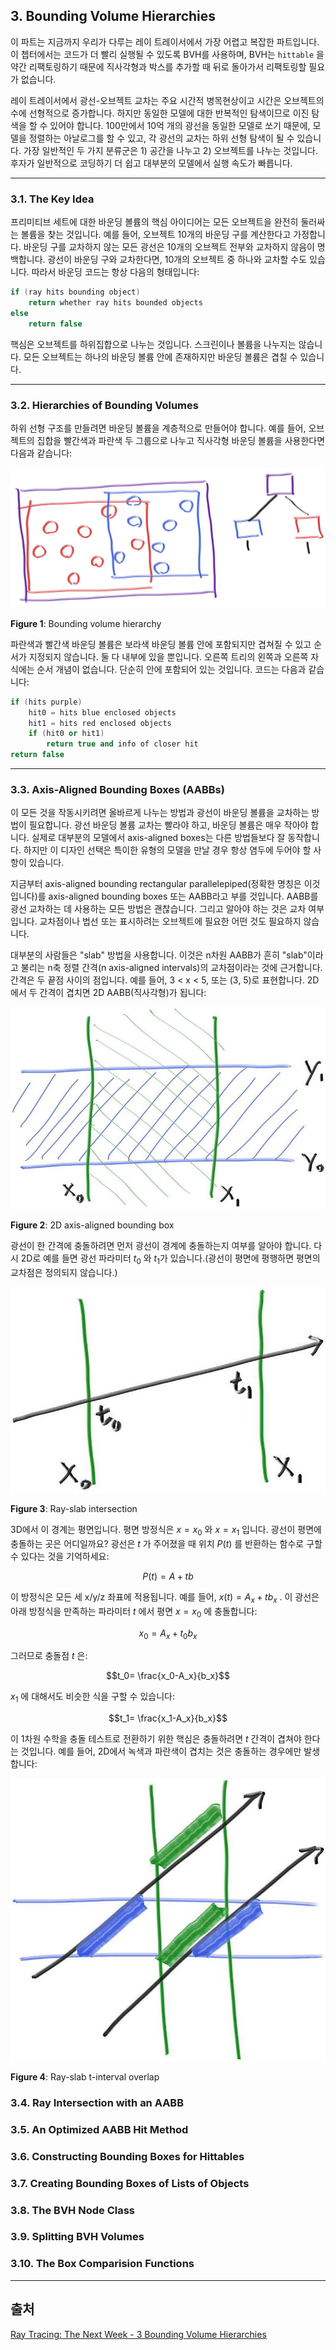 ## 3. Bounding Volume Hierarchies

이 파트는 지금까지 우리가 다루는 레이 트레이서에서 가장 어렵고 복잡한 파트입니다. 이 쳅터에서는 코드가 더 빨리 실행될 수 있도록 BVH를 사용하며, BVH는 `hittable` 을 약간 리팩토링하기 때문에 직사각형과 박스를 추가할 때 뒤로 돌아가서 리팩토링할 필요가 없습니다.

레이 트레이서에서 광선-오브젝트 교차는 주요 시간적 병목현상이고 시간은 오브젝트의 수에 선형적으로 증가합니다. 하지만 동일한 모델에 대한 반복적인 탐색이므로 이진 탐색을 할 수 있어야 합니다. 100만에서 10억 개의 광선을 동일한 모델로 쏘기 때문에, 모델을 정렬하는 아날로그를 할 수 있고, 각 광선의 교차는 하위 선형 탐색이 될 수 있습니다. 가장 일반적인 두 가지 분류군은 1) 공간을 나누고 2) 오브젝트를 나누는 것입니다. 후자가 일반적으로 코딩하기 더 쉽고 대부분의 모델에서 실행 속도가 빠릅니다.

---

### 3.1. The Key Idea

프리미티브 세트에 대한 바운딩 볼륨의 핵심 아이디어는 모든 오브젝트을 완전히 둘러싸는 볼륨을 찾는 것입니다. 예를 들어, 오브젝트 10개의 바운딩 구를 계산한다고 가정합니다. 바운딩 구를 교차하지 않는 모든 광선은 10개의 오브젝트 전부와 교차하지 않음이 명백합니다. 광선이 바운딩 구와 교차한다면, 10개의 오브젝트 중 하나와 교차할 수도 있습니다. 따라서 바운딩 코드는 항상 다음의 형태입니다:

```cpp
if (ray hits bounding object)
    return whether ray hits bounded objects
else
    return false
```

핵심은 오브젝트를 하위집합으로 나누는 것입니다. 스크린이나 볼륨을 나누지는 않습니다. 모든 오브젝트는 하나의 바운딩 볼륨 안에 존재하지만 바운딩 볼륨은 겹칠 수 있습니다.

---

### 3.2. Hierarchies of Bounding Volumes

하위 선형 구조를 만들려면 바운딩 볼륨을 계층적으로 만들어야 합니다. 예를 들어, 오브젝트의 집합을 빨간색과 파란색 두 그룹으로 나누고 직사각형 바운딩 볼륨을 사용한다면 다음과 같습니다:

![Figure 1: Bounding volume hierarchy](./images/ch3_bounding_volume_hierarchies/fig-2.01-bvol-hierarchy.jpg)

**Figure 1**: Bounding volume hierarchy

파란색과 빨간색 바운딩 볼륨은 보라색 바운딩 볼륨 안에 포함되지만 겹쳐질 수 있고 순서가 지정되지 않습니다. 둘 다 내부에 있을 뿐입니다. 오른쪽 트리의 왼쪽과 오른쪽 자식에는 순서 개념이 없습니다. 단순히 안에 포함되어 있는 것입니다. 코드는 다음과 같습니다:

```cpp
if (hits purple)
    hit0 = hits blue enclosed objects
    hit1 = hits red enclosed objects
    if (hit0 or hit1)
        return true and info of closer hit
return false
```

---

### 3.3. Axis-Aligned Bounding Boxes (AABBs)

이 모든 것을 작동시키려면 올바르게 나누는 방법과 광선이 바운딩 볼륨을 교차하는 방법이 필요합니다. 광선 바운딩 볼륨 교차는 빨라야 하고, 바운딩 볼륨은 매우 작아야 합니다. 실제로 대부분의 모델에서 axis-aligned boxes는 다른 방법들보다 잘 동작합니다. 하지만 이 디자인 선택은 특이한 유형의 모델을 만날 경우 항상 염두에 두어야 할 사항이 있습니다.

지금부터 axis-aligned bounding rectangular parallelepiped(정확한 명칭은 이것입니다)를 axis-aligned bounding boxes 또는 AABB라고 부를 것입니다. AABB를 광선 교차하는 데 사용하는 모든 방법은 괜찮습니다. 그리고 알아야 하는 것은 교차 여부입니다. 교차점이나 법선 또는 표시하려는 오브젝트에 필요한 어떤 것도 필요하지 않습니다.

대부분의 사람들은 "slab" 방법을 사용합니다. 이것은 n차원 AABB가 흔히 "slab"이라고 불리는 n축 정렬 간격(n axis-aligned intervals)의 교차점이라는 것에 근거합니다. 간격은 두 끝점 사이의 점입니다. 예를 들어, 3 < x < 5, 또는 (3, 5)로 표현합니다. 2D에서 두 간격이 겹치면 2D AABB(직사각형)가 됩니다:

![Figure 2: 2D axis-aligned bounding box](./images/ch3_bounding_volume_hierarchies/fig-2.02-2d-aabb.jpg)

**Figure 2**: 2D axis-aligned bounding box

광선이 한 간격에 충돌하려면 먼저 광선이 경계에 충돌하는지 여부를 알아야 합니다. 다시 2D로 예를 들면 광선 파라미터 $t_0$ 와 $t_1$가 있습니다.(광선이 평면에 평행하면 평면의 교차점은 정의되지 않습니다.)

![Figure 3: Ray-slab intersection](./images/ch3_bounding_volume_hierarchies/fig-2.03-ray-slab.jpg)

**Figure 3**: Ray-slab intersection

3D에서 이 경계는 평면입니다. 평면 방정식은 $x = x_0$ 와 $x = x_1$ 입니다. 광선이 평면에 충돌하는 곳은 어디일까요? 광선은 $t$ 가 주어졌을 때 위치 $P(t)$ 를 반환하는 함수로 구할 수 있다는 것을 기억하세요:

$$P(t)=A+tb$$

이 방정식은 모든 세 x/y/z 좌표에 적용됩니다. 예를 들어, $x(t) = A_x+tb_x$ . 이 광선은 아래 방정식을 만족하는 파라미터 $t$ 에서 평면 $x=x_0$ 에 충돌합니다:

$$x_0=A_x+t_0b_x$$

그러므로 충돌점 $t$ 은:

$$t_0= \frac{x_0-A_x}{b_x}$$

$x_1$ 에 대해서도 비슷한 식을 구할 수 있습니다:

$$t_1= \frac{x_1-A_x}{b_x}$$

이 1차원 수학을 충돌 테스트로 전환하기 위한 핵심은 충돌하려면 $t$ 간격이 겹쳐야 한다는 것입니다. 예를 들어, 2D에서 녹색과 파란색이 겹치는 것은 충돌하는 경우에만 발생합니다:

![Figure 4: Ray-slab t-interval overlap](./images/ch3_bounding_volume_hierarchies/fig-2.04-ray-slab-interval.jpg)

**Figure 4**: Ray-slab t-interval overlap

### 3.4. Ray Intersection with an AABB
### 3.5. An Optimized AABB Hit Method
### 3.6. Constructing Bounding Boxes for Hittables
### 3.7. Creating Bounding Boxes of Lists of Objects
### 3.8. The BVH Node Class
### 3.9. Splitting BVH Volumes
### 3.10. The Box Comparision Functions

---

## 출처
[Ray Tracing: The Next Week - 3 Bounding Volume Hierarchies](https://raytracing.github.io/books/RayTracingTheNextWeek.html#boundingvolumehierarchies)